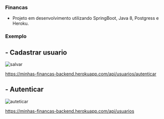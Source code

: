 <h3> Financas </h3>

- Projeto em desenvolvimento utilizando SpringBoot, Java 8, Postgress e Heroku.


<h3> Exemplo </h3>

<h2>- Cadastrar usuario</h2>

![salvar](https://user-images.githubusercontent.com/3504902/73540867-c3e53c80-440f-11ea-969c-be585f3f8391.jpg)

https://minhas-financas-backend.herokuapp.com/api/usuarios/autenticar

<h2>- Autenticar</h2>

![auteticar](https://user-images.githubusercontent.com/3504902/73541172-7b7a4e80-4410-11ea-9dde-cbfa0b831ebf.jpg)
 
 https://minhas-financas-backend.herokuapp.com/api/usuarios




